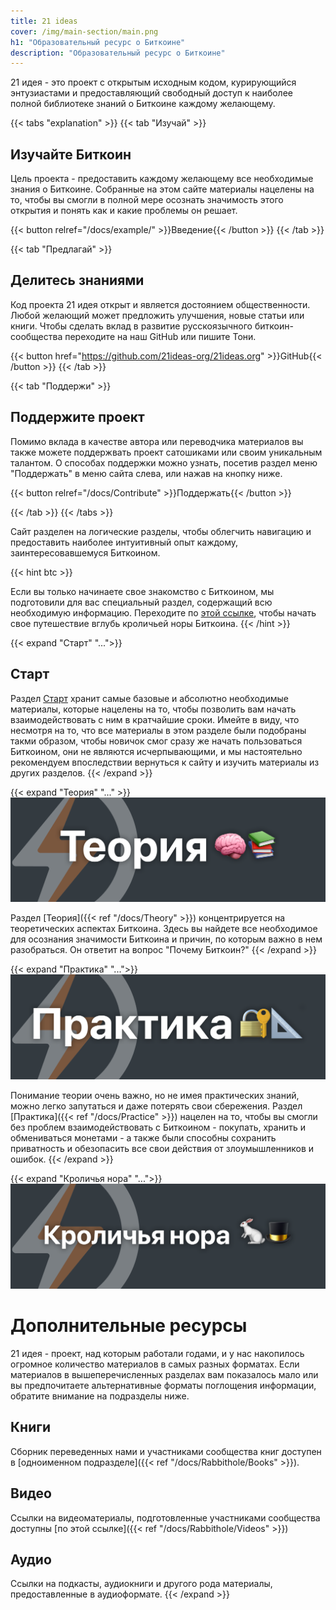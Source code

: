 ```yaml
---
title: 21 ideas
cover: /img/main-section/main.png
h1: "Образовательный ресурс о Биткоине"
description: "Образовательный ресурс о Биткоине"
---
```


21 идея - это проект с открытым исходным кодом, курирующийся энтузиастами и предоставляющий свободный доступ к наиболее полной библиотеке знаний о Биткоине каждому желающему. 

{{< tabs "explanation" >}}
{{< tab "Изучай" >}}
## Изучайте Биткоин

Цель проекта - предоставить каждому желающему все необходимые знания о Биткоине. 
Собранные на этом сайте материалы нацелены на то, чтобы вы смогли в полной мере 
осознать значимость этого открытия и понять как и какие проблемы он решает.  

{{< button relref="/docs/example/" >}}Введение{{< /button >}}
{{< /tab >}}

{{< tab "Предлагай" >}}
## Делитесь знаниями

Код проекта 21 идея открыт и является достоянием общественности. Любой желающий может 
предложить улучшения, новые статьи или книги. Чтобы сделать вклад в развитие русскоязычного биткоин-сообщества 
переходите на наш GitHub или пишите Тони.  

{{< button href="https://github.com/21ideas-org/21ideas.org" >}}GitHub{{< /button >}}
{{< /tab >}}

{{< tab "Поддержи" >}}
## Поддержите проект

Помимо вклада в качестве автора или переводчика материалов вы также можете поддержвать проект сатошиками или своим уникальным талантом. О способах поддержки можно узнать, посетив раздел меню "Поддержать" в меню сайта слева, или нажав на кнопку ниже. 

{{< button relref="/docs/Contribute" >}}Поддержать{{< /button >}}

{{< /tab >}}
{{< /tabs >}}

Сайт разделен на логические разделы, чтобы облегчить навигацию и
предоставить наиболее интуитивный опыт каждому, заинтересовавшемуся Биткоином.

{{< hint btc >}}

Если вы только начинаете свое знакомство с Биткоином, мы подготовили для вас специальный раздел, содержащий всю необходимую информацию. Переходите по [этой ссылке](/start), чтобы начать свое путешествие вглубь кроличьей норы Биткоина.
{{< /hint >}}

{{< expand "Старт" "...">}}
##  Старт

Раздел [Старт](/start) хранит самые базовые и абсолютно необходимые материалы, которые нацелены на то, чтобы позволить вам начать взаимодействовать с ним в кратчайшие сроки. Имейте в виду, что несмотря на то, что все материалы в этом разделе были подобраны такми образом, чтобы новичок смог сразу же начать пользоваться Биткоином, они не являются исчерпывающими, и мы настоятельно рекомендуем впоследствии вернуться к сайту и изучить материалы из других разделов.
{{< /expand >}}

{{< expand "Теория" "..." >}}
![cover](/img/main-section/theory.png)

Раздел [Теория]({{< ref "/docs/Theory" >}}) концентрируется на теоретических аспектах Биткоина. Здесь вы найдете все необходимое для осознания значимости Биткоина и причин, по которым важно в нем разобраться. Он ответит на вопрос "Почему Биткоин?"
{{< /expand >}}

{{< expand "Практика" "...">}}
![cover](/img/main-section/practice.png)

Понимание теории очень важно, но не имея практических знаний, можно легко запутаться и даже потерять свои сбережения. Раздел [Практика]({{< ref "/docs/Practice" >}}) нацелен на то, чтобы вы смогли без проблем взаимодействовать с Биткоином - покупать, хранить и обмениваться монетами - а также были способны сохранить приватность и обезопасить все свои действия от злоумышленников и ошибок.
{{< /expand >}}

{{< expand "Кроличья нора" "...">}}
![cover](/img/main-section/rabbithole.png)
# Дополнительные ресурсы

21 идея - проект, над которым работали годами, и у нас накопилось огромное количество материалов в самых разных форматах. Если материалов в вышеперечисленных разделах вам показалось мало или вы предпочитаете альтернативные форматы поглощения информации, обратите внимание на подразделы ниже.

## Книги

Сборник переведенных нами и участниками сообщества книг доступен в [одноименном подразделе]({{< ref "/docs/Rabbithole/Books" >}}).

## Видео

Ссылки на видеоматериалы, подготовленные участниками сообщества доступны [по этой ссылке]({{< ref "/docs/Rabbithole/Videos" >}})

## Аудио

Ссылки на подкасты, аудиокниги и другого рода материалы, предоставленные в аудиоформате.
{{< /expand >}}
